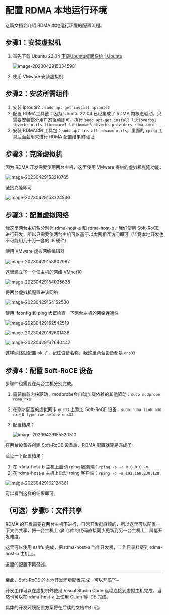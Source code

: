 # 配置 RDMA 本地运行环境

这篇文档会介绍 RDMA 本地运行环境的配置流程。

## 步骤1：安装虚拟机

1. 首先下载 Ubuntu 22.04 [下载Ubuntu桌面系统 | Ubuntu](https://cn.ubuntu.com/download/desktop)

   ![image-20230429153345981](asset/image-20230429153345981.png)

2. 使用 VMware 安装虚拟机

## 步骤2：安装所需组件

1. 安装 iproute2：`sudo apt-get install iproute2`
2. 配置 RDMA工具链：因为 Ubuntu 22.04 已经集成了 RDMA 内核态驱动，只需要安装部分用户态驱动即可。执行 `sudo apt-get install libibverbs1 ibverbs-utils librdmacm1 libibumad3 ibverbs-providers rdma-core`
3. 安装 RDMACM 工具包：`sudo apt install rdmacm-utils`，里面的 `rping` 工具后面会用来进行 RDMA 配置结果的验证

## 步骤3：克隆虚拟机

因为 RDMA 开发需要使用两台主机，这里使用 VMware 提供的虚拟机克隆功能。

![image-20230429153210765](asset/image-20230429153210765.png)

链接克隆即可

![image-20230429153324530](asset/image-20230429153324530.png)

## 步骤3：配置虚拟网络

我这里两台主机名分别为 rdma-host-a 和 rdma-host-b，我们使用 Soft-RoCE 进行开发，所以只需要使两台主机可以基于以太网相互访问即可（毕竟本地开发也不可能用几十万一套的 IB 硬件）

使用 VMware 虚拟网络编辑器

![image-20230429153902987](asset/image-20230429153902987.png)

这里建立了一个仅主机的网络 VMnet10

![image-20230429154035636](asset/image-20230429154035636.png)

将两台虚拟机配置进该网络

![image-20230429154152530](asset/image-20230429154152530.png)

使用 ifconfig 和 ping 大概检查一下两台主机的网络连通性

![image-20230429162542519](asset/image-20230429162542519.png)

![image-20230429162601436](asset/image-20230429162601436.png)

![image-20230429162640447](asset/image-20230429162640447.png)

这样网络就配置 ok 了，记住设备名称，我这里两台设备都是 `ens33`

## 步骤4：配置 Soft-RoCE 设备

步骤四也需要在两台主机分别完成。

1. 需要加载内核驱动，modprobe会自动加载依赖的其他驱动：`sudo modprobe rdma_rxe`

2. 在刚才配置的虚拟网卡 `ens33` 上添加 Soft-RoCE 设备：`sudo rdma link add rxe_0 type rxe netdev ens33`

3. 配置结果：

   ![image-20230429155520510](asset/image-20230429155520510.png)

在两台设备各创建 Soft-RoCE 设备后，RDMA 配置就算是完成了。

验证一下配置结果：

1. 在 rdma-host-b 主机上启动 rping 服务端：`rping -s -a 0.0.0.0 -v`
2. 在 rdma-host-a 主机上启动 rping 客户端：`rping -c -a 192.168.230.128`

![image-20230429162124361](asset/image-20230429162124361.png)

可以看到这样的结果即可。

## （可选）步骤5：文件共享

RDMA 的开发需要在两台主机下进行，日常开发挺麻烦的，所以这里可以配置一下文件共享，把一台主机上 git 仓库的代码直接同步更新到另一台主机上，降低开发难度。

这里可以使用 sshfs 完成，把 rdma-host-a 当作开发机，工作目录挂载到 rdma-host-b 主机上。

这里的配置不再赘述。

---

至此，Soft-RoCE 的本地开发环境配置完成，可以开搞了~

开发工作可以在虚拟机外使用 Visual Studio Code 远程连接到虚拟主机完成，当然也可以在 rdma-host-a 上使用 CLion 等 IDE 完成。

具体的开发环境配置方案将在后续的文档中介绍。